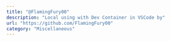 ```yaml
---
title: "@FlamingFury00"
description: "Local using with Dev Container in VSCode by"
url: "https://github.com/FlamingFury00"
category: "Miscellaneous"
---
```

